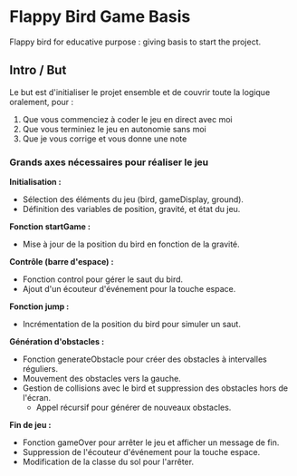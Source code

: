 # Flappy Bird Game Basis

Flappy bird for educative purpose : giving basis to start the project.

## Intro / But

Le but est d'initialiser le projet ensemble et de couvrir toute la logique oralement, pour :
1. Que vous commenciez à coder le jeu en direct avec moi
2. Que vous terminiez le jeu en autonomie sans moi
3. Que je vous corrige et vous donne une note

### Grands axes nécessaires pour réaliser le jeu

**Initialisation :**
- Sélection des éléments du jeu (bird, gameDisplay, ground).
- Définition des variables de position, gravité, et état du jeu.

**Fonction startGame :**
- Mise à jour de la position du bird en fonction de la gravité.

**Contrôle (barre d'espace) :**
- Fonction control pour gérer le saut du bird.
- Ajout d'un écouteur d'événement pour la touche espace.

**Fonction jump :**
- Incrémentation de la position du bird pour simuler un saut.

**Génération d'obstacles :**
- Fonction generateObstacle pour créer des obstacles à intervalles réguliers.
- Mouvement des obstacles vers la gauche.
- Gestion de collisions avec le bird et suppression des obstacles hors de l'écran.
  - Appel récursif pour générer de nouveaux obstacles.

**Fin de jeu :**
- Fonction gameOver pour arrêter le jeu et afficher un message de fin.
- Suppression de l'écouteur d'événement pour la touche espace.
- Modification de la classe du sol pour l'arrêter.

